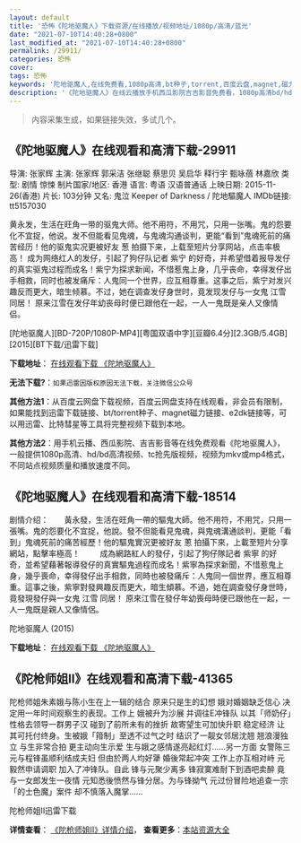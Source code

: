 ```yaml
---
layout: default
title: '恐怖《陀地驱魔人》下载资源/在线播放/视频地址/1080p/高清/蓝光'
date: "2021-07-10T14:40:28+0800"
last_modified_at: "2021-07-10T14:40:28+0800"
permalink: /29911/
categories: 恐怖
cover:
tags: 恐怖
keywords: '陀地驱魔人,在线免费看,1080p高清,bt种子,torrent,百度云盘,magnet,磁力链,迅雷下载资源'
description: '《陀地驱魔人》在线云播放手机西瓜影院吉吉影音免费看，1080p高清bd/hd未删减完整版和tc抢先枪版，mkv/mp4格式，附带bt/torrent种子、magnet/磁力链、百度云盘、网盘资源迅雷下载链接'
---
```


>内容采集生成，如果链接失效，多试几个。


## 《陀地驱魔人》在线观看和高清下载-29911

导演: 张家辉 主演: 张家辉 郭采洁 张继聪 蔡思贝 吴启华 释行宇 甄咏蓓 林嘉欣 类型: 剧情 惊悚 制片国家/地区: 香港 语言: 粤语 汉语普通话 上映日期: 2015-11-26(香港) 片长: 103分钟 又名: 鬼泣 Keeper of Darkness / 陀地驅魔人 IMDb链接: tt5157030

黄永发，生活在旺角一带的驱鬼大师。他不用符，不用咒，只用一张嘴。鬼的怨要化不宜捉，他说。发不但能看见鬼魂，与鬼魂沟通谈判，更能“看到”鬼魂死前的痛苦经历！他的驱鬼实况更被好友 葱 拍摄下来，上载至短片分享网站，点击率极高！ 成为网络红人的发仔，引起了狗仔队记者 紫宁 的好奇，并希望借着报导发仔的真实驱鬼过程而成名！紫宁为探求新闻，不惜惹鬼上身，几乎丧命，幸得发仔出手相救，同时也被发痛斥：人鬼同一个世界，应互相尊重。这事之后，紫宁对发兴趣反而更大，暗生倾慕。不过，她在调查发仔身世时，竟发现发仔与一女鬼 江雪 同居！ 原来江雪在发仔年幼丧母时便已跟他在一起，一人一鬼既是亲人又像情侣。


[陀地驱魔人][BD-720P/1080P-MP4][粤国双语中字][豆瓣6.4分][2.3GB/5.4GB][2015][BT下载/迅雷下载]

**下载地址**： [在线观看下载 《陀地驱魔人》](https://www.btdx8.com/torrent/keeper-of_darkness_2015.html) 


**无法下载?**：`如果迅雷因版权原因无法下载，关注微信公众号 `

**其他方法1**：从百度云网盘下载视频，百度云网盘支持在线观看，非会员有限制，如果能找到迅雷下载链接、bt/torrent种子、magnet磁力链接、e2dk链接等，可以用迅雷、比特彗星等工具将完整视频下载到本地。

**其他方法2**：用手机云播、西瓜影院、吉吉影音等在线免费观看《陀地驱魔人》，一般提供1080p高清、hd/bd高清视频、tc抢先版视频，视频为mkv或mp4格式，不同站点视频质量和播放速度不同。


## 《陀地驱魔人》在线观看和高清下载-18514

剧情介绍：　　黃永發，生活在旺角一帶的驅鬼大師。他不用符，不用咒，只用一張嘴。鬼的怨要化不宜捉，他說。發不但能看見鬼魂，與鬼魂溝通談判，更能「看到」鬼魂死前的痛苦經歷！他的驅鬼實況更被好友 蔥 拍攝下來，上載至短片分享網站，點擊率極高！  　　成為網路紅人的發仔，引起了狗仔隊記者 紫寧 的好奇，並希望藉著報導發仔的真實驅鬼過程而成名！紫寧為探求新聞，不惜惹鬼上身，幾乎喪命，幸得發仔出手相救，同時也被發痛斥：人鬼同一個世界，應互相尊重。這事之後，紫寧對發興趣反而更大，暗生傾慕。不過，她在調查發仔身世時，竟發現發仔與一女鬼 江雪 同居！ 原來江雪在發仔年幼喪母時便已跟他在一起，一人一鬼既是親人又像情侶。


陀地驱魔人 (2015)

**下载地址**： [在线观看下载 《陀地驱魔人》](https://www.btbtdy.me/btdy/dy2882.html) 


## 《陀枪师姐Ⅱ》在线观看和高清下载-41365

陀枪师姐朱素娥与陈小生在上一辑的结合 原来只是生的幻想 娥对婚姻缺乏信心 决定用一年时间观察生的表现。工作上 娥被升为沙展 并调往E冲锋队 以其「师奶仔」性格去领导一群男子汉 碰到了前所未有的挫折 故寄望生可加快升职 稳定经济 让其可托付终身。生被娥「箝制」至透不过气之时 结识了一靓女邻居沈翘 翘浪漫独立 与生非常合拍 更主动向生示爱 生与娥之感情遂亮起红灯……另一方面 女警陈三元与程锋虽顺利结成夫妇 但由於两人均好犟 婚後常起冲突 工作上亦互相对峙 元毅然申请调职 加入了冲锋队。自此 锋与元聚少离多 锋寂寞难耐下到酒吧卖醉 竟与一女郎发生一夜情 元知悉後愤然与锋分居。为与锋拗气 元过份冒险地追查一宗「的士色魔」案件 却不慎落入魔掌……


陀枪师姐Ⅱ迅雷下载

**详情查看**： [《陀枪师姐Ⅱ》详情介绍](/movie/41365/)， **查看更多**：[本站资源大全](/movie/t/all/)

